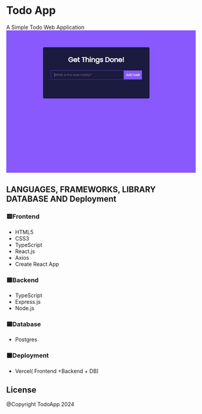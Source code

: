 # Todo App

A Simple Todo Web Application 
<img  src="https://github.com/CelestialEchos/Todo-App/blob/c48fe23ca83f2f5480451d4c27cc9aa30f3ff8c2/client/public/TodoApp.gif" />

## LANGUAGES, FRAMEWORKS, LIBRARY DATABASE AND Deployment
### 🟨Frontend
- HTML5
- CSS3
- TypeScript
- React.js
- Axios
- Create React App
### 🟩Backend
- TypeScript
- Express.js
- Node.js

### 🟦Database
- Postgres
### ⬛Deployment
- Vercel( Frontend +Backend + DB)

## License
@Copyright TodoApp 2024
